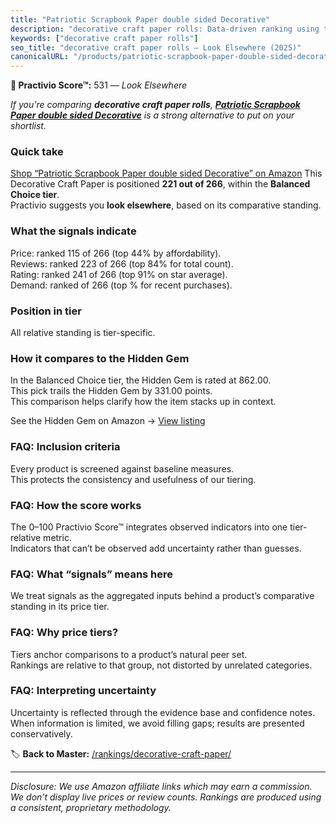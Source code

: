```yaml
---
title: "Patriotic Scrapbook Paper double sided Decorative"
description: "decorative craft paper rolls: Data-driven ranking using the Practivio Score™. Positioned by quality, value, demand, findability, momentum."
keywords: ["decorative craft paper rolls"]
seo_title: "decorative craft paper rolls — Look Elsewhere (2025)"
canonicalURL: "/products/patriotic-scrapbook-paper-double-sided-decorative-B08BDDP3M3/"
---
```


**🚫 Practivio Score™:** 531 — _Look Elsewhere_


*If you're comparing **decorative craft paper rolls**, **[Patriotic Scrapbook Paper double sided Decorative](https://www.amazon.com/dp/B08BDDP3M3?tag=practivio-20)** is a strong alternative to put on your shortlist.*
### Quick take
[Shop “Patriotic Scrapbook Paper double sided Decorative” on Amazon](https://www.amazon.com/dp/B08BDDP3M3?tag=practivio-20)
This Decorative Craft Paper is positioned **221 out of 266**, within the **Balanced Choice tier**.  
Practivio suggests you **look elsewhere**, based on its comparative standing.

### What the signals indicate
Price: ranked 115 of 266 (top 44% by affordability).  
Reviews: ranked 223 of 266 (top 84% for total count).  
Rating: ranked 241 of 266 (top 91% on star average).  
Demand: ranked  of 266 (top % for recent purchases).

### Position in tier
All relative standing is tier-specific.

### How it compares to the Hidden Gem
In the Balanced Choice tier, the Hidden Gem is rated at 862.00.  
This pick trails the Hidden Gem by 331.00 points.  
This comparison helps clarify how the item stacks up in context.  

See the Hidden Gem on Amazon → [View listing](https://www.amazon.com/dp/B09HBVBSMS?tag=practivio-20)

### FAQ: Inclusion criteria
Every product is screened against baseline measures.  
This protects the consistency and usefulness of our tiering.

### FAQ: How the score works
The 0–100 Practivio Score™ integrates observed indicators into one tier-relative metric.  
Indicators that can’t be observed add uncertainty rather than guesses.

### FAQ: What “signals” means here
We treat signals as the aggregated inputs behind a product’s comparative standing in its price tier.

### FAQ: Why price tiers?
Tiers anchor comparisons to a product’s natural peer set.  
Rankings are relative to that group, not distorted by unrelated categories.

### FAQ: Interpreting uncertainty
Uncertainty is reflected through the evidence base and confidence notes.  
When information is limited, we avoid filling gaps; results are presented conservatively.


🏷️ **Back to Master:** [/rankings/decorative-craft-paper/](/rankings/decorative-craft-paper/)

---
_Disclosure: We use Amazon affiliate links which may earn a commission. We don’t display live prices or review counts. Rankings are produced using a consistent, proprietary methodology._
